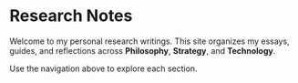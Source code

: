 # Research Notes

Welcome to my personal research writings. This site organizes my essays, guides, and reflections across **Philosophy**, **Strategy**, and **Technology**.

Use the navigation above to explore each section.
